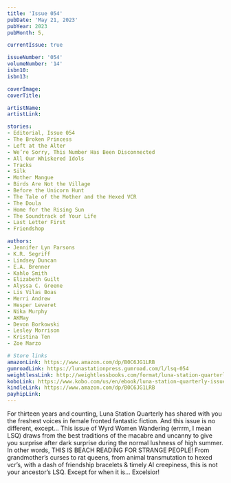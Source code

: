 ```yaml
---
title: 'Issue 054'
pubDate: 'May 21, 2023'
pubYear: 2023
pubMonth: 5,

currentIssue: true

issueNumber: '054'
volumeNumber: '14'
isbn10: 
isbn13: 

coverImage: 
coverTitle: 

artistName: 
artistLink: 

stories:
- Editorial, Issue 054
- The Broken Princess
- Left at the Alter
- We’re Sorry, This Number Has Been Disconnected
- All Our Whiskered Idols
- Tracks
- Silk
- Mother Mangue
- Birds Are Not the Village
- Before the Unicorn Hunt
- The Tale of the Mother and the Hexed VCR
- The Doula
- Home for the Rising Sun
- The Soundtrack of Your Life
- Last Letter First
- Friendshop

authors:
- Jennifer Lyn Parsons
- K.R. Segriff
- Lindsey Duncan
- E.A. Brenner
- Kahlo Smith
- Elizabeth Guilt
- Alyssa C. Greene
- Lis Vilas Boas
- Merri Andrew
- Hesper Leveret
- Nika Murphy
- AKMay
- Devon Borkowski
- Lesley Morrison
- Kristina Ten
- Zoe Marzo

# Store links
amazonLink: https://www.amazon.com/dp/B0C6JG1LRB
gumroadLink: https://lunastationpress.gumroad.com/l/lsq-054
weightlessLink: http://weightlessbooks.com/format/luna-station-quarterly-issue-54
koboLink: https://www.kobo.com/us/en/ebook/luna-station-quarterly-issue-054
kindleLink: https://www.amazon.com/dp/B0C6JG1LRB
payhipLink: 
---
```


For thirteen years and counting, Luna Station Quarterly has shared with you the freshest voices in female fronted fantastic fiction. And this issue is no different, except…
This issue of Wyrd Women Wandering (errrm, I mean LSQ) draws from the best traditions of the macabre and uncanny to give you surprise after dark surprise during the normal lushness of high summer.
In other words, THIS IS BEACH READING FOR STRANGE PEOPLE!
From grandmother’s curses to rat queens, from animal transmutation to hexed vcr’s, with a dash of friendship bracelets &amp; timely AI creepiness, this is not your ancestor’s LSQ. Except for when it is…
Excelsior!
